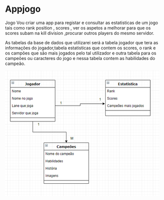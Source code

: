 # Appjogo
Jogo
Vou criar uma app para registar e consultar as estatisticas de um jogo tais como rank position , scores , 
ver os aspetos a melhorar para que os scores subam na kill division ,procurar outros players
do mesmo servidor.

As tabelas da base de dados que utilizarei será a tabela jogador que tera as informações do jogador,tabela estatisticas que contem os scores, o rank e os campões que são mais jogados pelo tal utilizador e outra tabela para os campeões ou caracteres do jogo e nessa tabela contem as habilidades do campeão.

![alt text](https://github.com/leocostaa/Appjogo/blob/master/Capturar1.PNG)
